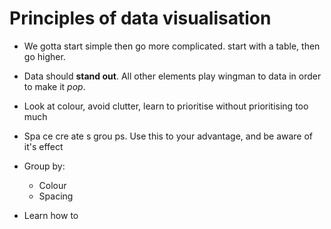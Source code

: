 
# Principles of data visualisation

- We gotta start simple then go more complicated. start with a table, then go higher.

- Data should **stand out**. All other elements play wingman to data in order to make it *pop*.

- Look at colour, avoid clutter, learn to prioritise without prioritising too much

- Spa    ce cre    ate   s grou    ps. Use this to your advantage, and be aware of it's effect

- Group by:
	- Colour
	- Spacing
- Learn how to 